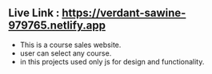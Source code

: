## Live Link : https://verdant-sawine-979765.netlify.app

- This is a course sales website.
- user can select any course.
- in this projects used only js for design and functionality.
